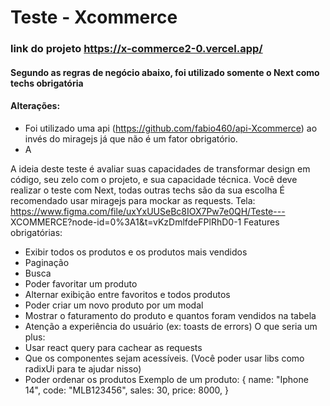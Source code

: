 # Teste - Xcommerce

### link do projeto https://x-commerce2-0.vercel.app/

#### Segundo as regras de negócio abaixo, foi utilizado somente o Next como techs obrigatória
#### Alterações:

- Foi utilizado uma api (https://github.com/fabio460/api-Xcommerce) ao invés do miragejs já que não é um fator obrigatório. 
- A

A ideia deste teste é avaliar suas capacidades de transformar design 
em código, seu zelo com o projeto, e sua capacidade técnica.
Você deve realizar o teste com Next, todas outras techs são da sua 
escolha
É recomendado usar miragejs para mockar as requests.
Tela: https://www.figma.com/file/uxYxUUSeBc8IOX7Pw7e0QH/Teste---
XCOMMERCE?node-id=0%3A1&t=vKzDmlfdeFPlRhD0-1
Features obrigatórias: 
- Exibir todos os produtos e os produtos mais vendidos
- Paginação
- Busca 
- Poder favoritar um produto
- Alternar exibição entre favoritos e todos produtos
- Poder criar um novo produto por um modal
- Mostrar o faturamento do produto e quantos foram vendidos na 
tabela
- Atenção a experiência do usuário (ex: toasts de errors)
O que seria um plus:
- Usar react query para cachear as requests
- Que os componentes sejam acessíveis. (Você poder usar libs como 
radixUi para te ajudar nisso)
 - Poder ordenar os produtos
Exemplo de um produto:
 {
    name: "Iphone 14",
    code: "MLB123456",
    sales: 30,
    price: 8000,
}